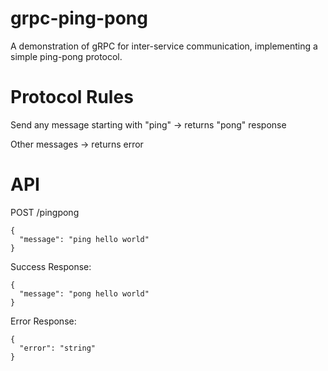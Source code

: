 # grpc-ping-pong

A demonstration of gRPC for inter-service communication, implementing a simple ping-pong protocol.

# Protocol Rules
Send any message starting with "ping" → returns "pong" response

Other messages → returns error

# API
POST /pingpong
```
{
  "message": "ping hello world"
}
```

Success Response:
```
{
  "message": "pong hello world"
}
```

Error Response:
```
{
  "error": "string"
}
```
